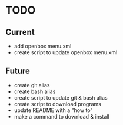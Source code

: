 # TODO

## Current
* add openbox menu.xml
* create script to update openbox menu.xml

## Future
* create git alias
* create bash alias
* create script to update git & bash alias
* create script to download programs
* update README with a "how to"
* make a command to download & install
